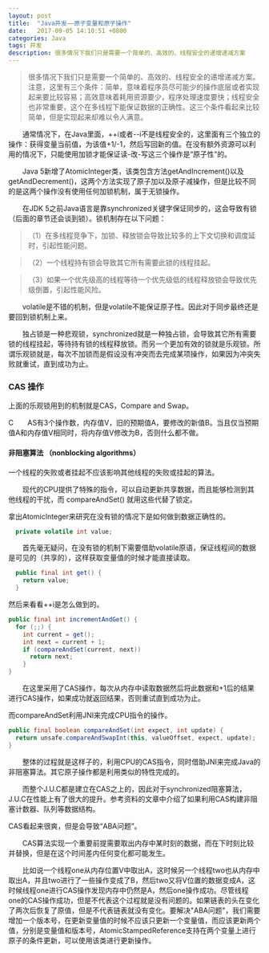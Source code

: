 ```yaml
---
layout: post
title:  "Java并发——原子变量和原子操作"
date:   2017-09-05 14:10:51 +0800
categories: Java
tags: 并发
description: 很多情况下我们只是需要一个简单的、高效的、线程安全的递增递减方案
---
```


> 很多情况下我们只是需要一个简单的、高效的、线程安全的递增递减方案。注意，这里有三个条件：简单，意味着程序员尽可能少的操作底层或者实现起来要比较容易；高效意味着耗用资源要少，程序处理速度要快；线程安全也非常重要，这个在多线程下能保证数据的正确性。这三个条件看起来比较简单，但是实现起来却难以令人满意。

&emsp;&emsp;通常情况下，在Java里面，++i或者--i不是线程安全的，这里面有三个独立的操作：获得变量当前值，为该值+1/-1，然后写回新的值。在没有额外资源可以利用的情况下，只能使用加锁才能保证读-改-写这三个操作是“原子性”的。

&emsp;&emsp;Java 5新增了AtomicInteger类，该类包含方法getAndIncrement()以及getAndDecrement()，这两个方法实现了原子加以及原子减操作，但是比较不同的是这两个操作没有使用任何加锁机制，属于无锁操作。      

&emsp;&emsp;在JDK 5之前Java语言是靠synchronized关键字保证同步的，这会导致有锁（后面的章节还会谈到锁）。锁机制存在以下问题：

>  （1）在多线程竞争下，加锁、释放锁会导致比较多的上下文切换和调度延时，引起性能问题。

>  （2）一个线程持有锁会导致其它所有需要此锁的线程挂起。

>  （3）如果一个优先级高的线程等待一个优先级低的线程释放锁会导致优先级倒置，引起性能风险。

&emsp;&emsp;volatile是不错的机制，但是volatile不能保证原子性。因此对于同步最终还是要回到锁机制上来。

&emsp;&emsp;独占锁是一种悲观锁，synchronized就是一种独占锁，会导致其它所有需要锁的线程挂起，等待持有锁的线程释放锁。而另一个更加有效的锁就是乐观锁。所谓乐观锁就是，每次不加锁而是假设没有冲突而去完成某项操作，如果因为冲突失败就重试，直到成功为止。

### CAS 操作

上面的乐观锁用到的机制就是CAS，Compare and Swap。

C&emsp;&emsp;AS有3个操作数，内存值V，旧的预期值A，要修改的新值B。当且仅当预期值A和内存值V相同时，将内存值V修改为B，否则什么都不做。

#### 非阻塞算法 （nonblocking algorithms）

一个线程的失败或者挂起不应该影响其他线程的失败或挂起的算法。

&emsp;&emsp;现代的CPU提供了特殊的指令，可以自动更新共享数据，而且能够检测到其他线程的干扰，而 compareAndSet() 就用这些代替了锁定。

拿出AtomicInteger来研究在没有锁的情况下是如何做到数据正确性的。

```java
  private volatile int value;
```

&emsp;&emsp;首先毫无疑问，在没有锁的机制下需要借助volatile原语，保证线程间的数据是可见的（共享的），这样获取变量值的时候才能直接读取。

```java
  public final int get() {
    return value;
  }
```

然后来看看++i是怎么做到的。

```java
public final int incrementAndGet() {
  for (;;) {
    int current = get();
    int next = current + 1;
    if (compareAndSet(current, next))
      return next;
    }
}
```
&emsp;&emsp;在这里采用了CAS操作，每次从内存中读取数据然后将此数据和+1后的结果进行CAS操作，如果成功就返回结果，否则重试直到成功为止。

而compareAndSet利用JNI来完成CPU指令的操作。

```java
public final boolean compareAndSet(int expect, int update) {   
  return unsafe.compareAndSwapInt(this, valueOffset, expect, update);
}
```

&emsp;&emsp;整体的过程就是这样子的，利用CPU的CAS指令，同时借助JNI来完成Java的非阻塞算法。其它原子操作都是利用类似的特性完成的。

&emsp;&emsp;而整个J.U.C都是建立在CAS之上的，因此对于synchronized阻塞算法，J.U.C在性能上有了很大的提升。参考资料的文章中介绍了如果利用CAS构建非阻塞计数器、队列等数据结构。

CAS看起来很爽，但是会导致“ABA问题”。

&emsp;&emsp;CAS算法实现一个重要前提需要取出内存中某时刻的数据，而在下时刻比较并替换，但是在这个时间差内任何变化都可能发生。

&emsp;&emsp;比如说一个线程one从内存位置V中取出A，这时候另一个线程two也从内存中取出A，并且two进行了一些操作变成了B，然后two又将V位置的数据变成A，这时候线程one进行CAS操作发现内存中仍然是A，然后one操作成功。尽管线程one的CAS操作成功，但是不代表这个过程就是没有问题的。如果链表的头在变化了两次后恢复了原值，但是不代表链表就没有变化。要解决"ABA问题"，我们需要增加一个版本号，在更新变量值的时候不应该只更新一个变量值，而应该更新两个值，分别是变量值和版本号，AtomicStampedReference支持在两个变量上进行原子的条件更新，可以使用该类进行更新操作。

